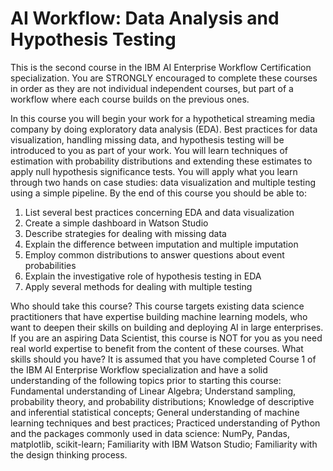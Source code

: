 # AI Workflow: Data Analysis and Hypothesis Testing

This is the second course in the IBM AI Enterprise Workflow Certification specialization. You are STRONGLY encouraged to complete these courses in order as they are not individual independent courses, but part of a workflow where each course builds on the previous ones.  

In this course you will begin your work for a hypothetical streaming media company by doing exploratory data analysis (EDA). Best practices for data visualization, handling missing data, and hypothesis testing will be introduced to you as part of your work. You will learn techniques of estimation with probability distributions and extending these estimates to apply null hypothesis significance tests. You will apply what you learn through two hands on case studies: data visualization and multiple testing using a simple pipeline. By the end of this course you should be able to:

1.  List several best practices concerning EDA and data visualization 
2.  Create a simple dashboard in Watson Studio 
3.  Describe strategies for dealing with missing data 
4.  Explain the difference between imputation and multiple imputation 
5.  Employ common distributions to answer questions about event probabilities 
6.  Explain the investigative role of hypothesis testing in EDA 
7.  Apply several methods for dealing with multiple testing

Who should take this course? This course targets existing data science practitioners that have expertise building machine learning models, who want to deepen their skills on building and deploying AI in large enterprises. If you are an aspiring Data Scientist, this course is NOT for you as you need real world expertise to benefit from the content of these courses. What skills should you have? It is assumed that you have completed Course 1 of the IBM AI Enterprise Workflow specialization and have a solid understanding of the following topics prior to starting this course: Fundamental understanding of Linear Algebra; Understand sampling, probability theory, and probability distributions; Knowledge of descriptive and inferential statistical concepts; General understanding of machine learning techniques and best practices; Practiced understanding of Python and the packages commonly used in data science: NumPy, Pandas, matplotlib, scikit-learn; Familiarity with IBM Watson Studio; Familiarity with the design thinking process.
